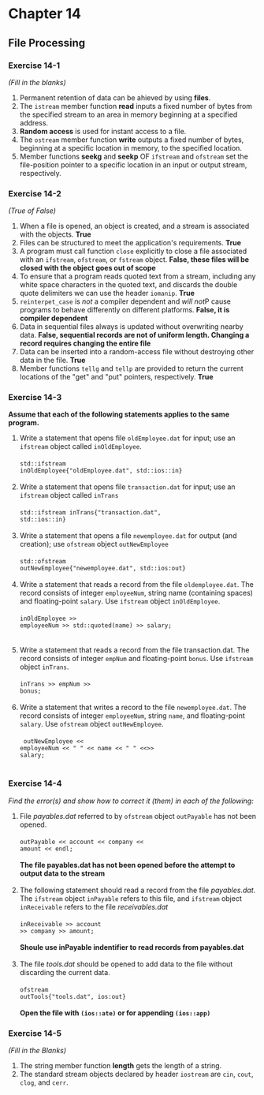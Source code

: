 # Chapter 14
## File Processing

### Exercise 14-1
*(Fill in the blanks)*
1. Permanent retention of data can be ahieved by using **files**.
1. The <code>istream</code> member function **read** inputs a fixed number of bytes from the specified stream to an area in memory beginning at a specified address.
1. **Random access** is used for instant access to a file.
1. The <code>ostream</code> member function **write** outputs a fixed number of bytes, beginning at a specific location in memory, to the specified location.
1. Member functions **seekg** and **seekp** OF <code>ifstream</code> and <code>ofstream</code> set the file-position pointer to a specific location in an input or output stream, respectively.

### Exercise 14-2
*(True of False)*
1. When a file is opened, an object is created, and a stream is associated with the objects.
**True**
1. Files can be structured to meet the application's requirements. **True**
1. A program must call function <code>close</code> explicitly to close a file associated with an <code>ifstream</code>, <code>ofstream</code>, or <code>fstream</code> object.
**False, these files will be closed with the object goes out of scope**
1. To ensure that a program reads quoted text from a stream, including any white space characters in the quoted text, and discards the double quote delimiters we can use the header <code>iomanip</code>. **True**
1. <code>reinterpet_case</code> is *not* a compiler dependent and *will not*P cause programs to behave differently on different platforms.
**False, it is compiler dependent**
1. Data in sequential files always is updated without overwriting nearby data.
**False, sequential records are not of uniform length. Changing a record requires changing the entire file**
1. Data can be inserted into a random-access file without destroying other data in the file.
**True**
1. Member functions <code>tellg</code> and <code>tellp</code> are provided to return the current locations of the "get" and "put" pointers, respectively.
**True**

### Exercise 14-3
**Assume that each of the following statements applies to the same program.**
1. Write a statement that opens file <code>oldEmployee.dat</code> for input; use an <code>ifstream</code> object called <code>inOldEmployee</code>.
<br><br><code>std::ifstream inOldEmployee{"oldEmployee.dat", std::ios::in}</code><br><br>
1. Write a statement that opens file <code>transaction.dat</code> for input; use an <code>ifstream</code> object called <code>inTrans</code>
<br><br><code>std::ifstream inTrans{"transaction.dat", std::ios::in}</code><br><br>
1. Write a statement that opens a file <code>newemployee.dat</code> for output (and creation); use <code>ofstream</code> object <code>outNewEmployee</code>
<br><br><code>std::ofstream outNewEmployee{"newemployee.dat", std::ios:out}</code><br><br>
1. Write a statement that reads a record from the file <code>oldemployee.dat</code>. The record consists of integer <code>employeeNum</code>, string name (containing spaces) and floating-point <code>salary</code>. Use <code>ifstream</code> object <code>inOldEmployee</code>.
<br><br><code>inOldEmployee >> employeeNum >> std::quoted(name) >> salary; </code><br><br>
1. Write a statement that reads a record from the file transaction.dat. The record consists of integer <code>empNum</code> and floating-point <code>bonus</code>. Use <code>ifstream</code> object <code>inTrans</code>.
<br><br><code>inTrans >> empNum >> bonus;</code><br><br>
1. Write a statement that writes a record to the file <code>newemployee.dat</code>. The record consists of integer <code>employeeNum</code>, string <code>name</code>, and floating-point <code>salary</code>. Use <code>ofstream</code> object <code>outNewEmployee</code>.
<br><br><code> outNewEmployee << employeeNum << 
" " << name << " " <<>> salary;</code><br><br>

### Exercise 14-4
*Find the error(s) and show how to correct it (them) in each of the following:*
1. File *payables.dat* referred to by <code>ofstream</code> object <code>outPayable</code> has not been opened.
<br><br><code>outPayable << account << company << amount << endl;</code><br><br>
**The file payables.dat has not been opened before the attempt to output data to the stream**<br><br>
1. The following statement should read a record from the file *payables.dat*. The <code>ifstream</code> object <code>inPayable</code> refers to this file, and <code>ifstream</code> object <code>inReceivable</code> refers to the file *receivables.dat*
<br><br><code>inReceivable >> account >> company >> amount;</code>
<br><br>**Shoule use inPayable indentifier to read records from payables.dat**<br><br>
1. The file *tools.dat* should be opened to add data to the file without discarding the current data.
<br><br><code>ofstream outTools{"tools.dat", ios:out}</code><br><br>
**Open the file with <code>(ios::ate)</code> or for appending <code>(ios::app)</code>**

### Exercise 14-5
*(Fill in the Blanks)*
1. The string member function **length** gets the length of a string.
1. The standard stream objects declared by header <code>iostream</code> are <code>cin</code>, <code>cout</code>, <code>clog</code>, and <code>cerr</code>.
